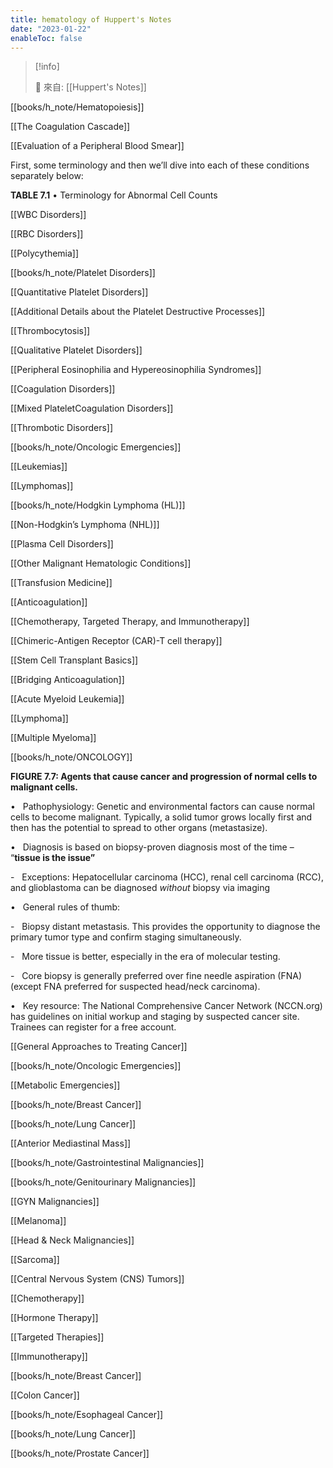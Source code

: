 ```yaml
---
title: hematology of Huppert's Notes
date: "2023-01-22"
enableToc: false
---
```


> [!info]
>
> 🌱 來自: [[Huppert's Notes]]

[[books/h_note/Hematopoiesis]]

[[The Coagulation Cascade]]

[[Evaluation of a Peripheral Blood Smear]]

First, some terminology and then we’ll dive into each of these conditions separately below:

**TABLE 7.1** • Terminology for Abnormal Cell Counts

[[WBC Disorders]]

[[RBC Disorders]]

[[Polycythemia]]

[[books/h_note/Platelet Disorders]]

[[Quantitative Platelet Disorders]]

[[Additional Details about the Platelet Destructive Processes]]

[[Thrombocytosis]]

[[Qualitative Platelet Disorders]]

[[Peripheral Eosinophilia and Hypereosinophilia Syndromes]]

[[Coagulation Disorders]]

[[Mixed PlateletCoagulation Disorders]]

[[Thrombotic Disorders]]

[[books/h_note/Oncologic Emergencies]]

[[Leukemias]]

[[Lymphomas]]

[[books/h_note/Hodgkin Lymphoma (HL)]]

[[Non-Hodgkin’s Lymphoma (NHL)]]

[[Plasma Cell Disorders]]

[[Other Malignant Hematologic Conditions]]

[[Transfusion Medicine]]

[[Anticoagulation]]

[[Chemotherapy, Targeted Therapy, and Immunotherapy]]

[[Chimeric-Antigen Receptor (CAR)-T cell therapy]]

[[Stem Cell Transplant Basics]]

[[Bridging Anticoagulation]]

[[Acute Myeloid Leukemia]]

[[Lymphoma]]

[[Multiple Myeloma]]

[[books/h_note/ONCOLOGY]]

**FIGURE 7.7: Agents that cause cancer and progression of normal cells to malignant cells.**

•   Pathophysiology: Genetic and environmental factors can cause normal cells to become malignant. Typically, a solid tumor grows locally first and then has the potential to spread to other organs (metastasize).

•   Diagnosis is based on biopsy-proven diagnosis most of the time – “**tissue is the issue”**

-   Exceptions: Hepatocellular carcinoma (HCC), renal cell carcinoma (RCC), and glioblastoma can be diagnosed _without_ biopsy via imaging

•   General rules of thumb:

-   Biopsy distant metastasis. This provides the opportunity to diagnose the primary tumor type and confirm staging simultaneously.

-   More tissue is better, especially in the era of molecular testing.

-   Core biopsy is generally preferred over fine needle aspiration (FNA) (except FNA preferred for suspected head/neck carcinoma).

•   Key resource: The National Comprehensive Cancer Network (NCCN.org) has guidelines on initial workup and staging by suspected cancer site. Trainees can register for a free account.

[[General Approaches to Treating Cancer]]

[[books/h_note/Oncologic Emergencies]]

[[Metabolic Emergencies]]

[[books/h_note/Breast Cancer]]

[[books/h_note/Lung Cancer]]

[[Anterior Mediastinal Mass]]

[[books/h_note/Gastrointestinal Malignancies]]

[[books/h_note/Genitourinary Malignancies]]

[[GYN Malignancies]]

[[Melanoma]]

[[Head & Neck Malignancies]]

[[Sarcoma]]

[[Central Nervous System (CNS) Tumors]]

[[Chemotherapy]]

[[Hormone Therapy]]

[[Targeted Therapies]]

[[Immunotherapy]]

[[books/h_note/Breast Cancer]]

[[Colon Cancer]]

[[books/h_note/Esophageal Cancer]]

[[books/h_note/Lung Cancer]]

[[books/h_note/Prostate Cancer]]
